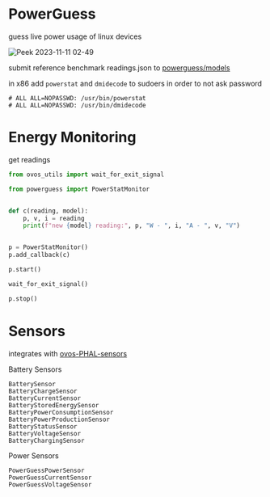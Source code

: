 # PowerGuess
 
guess live power usage of linux devices

![Peek 2023-11-11 02-49](https://github.com/OpenJarbas/powerguess/assets/33701864/ea76cf33-8c6a-4de7-bc51-e38a9a6359e6)


submit reference benchmark readings.json to [powerguess/models](./powerguess/models)

in x86 add `powerstat` and `dmidecode` to sudoers in order to not ask password

```
# ALL ALL=NOPASSWD: /usr/bin/powerstat
# ALL ALL=NOPASSWD: /usr/bin/dmidecode
```

# Energy Monitoring

get readings

```python
from ovos_utils import wait_for_exit_signal

from powerguess import PowerStatMonitor


def c(reading, model):
    p, v, i = reading
    print(f"new {model} reading:", p, "W - ", i, "A - ", v, "V")


p = PowerStatMonitor()
p.add_callback(c)

p.start()

wait_for_exit_signal()

p.stop()


```

# Sensors

integrates with [ovos-PHAL-sensors](https://github.com/OpenVoiceOS/ovos-PHAL-sensors)


Battery Sensors
```
BatterySensor
BatteryChargeSensor
BatteryCurrentSensor
BatteryStoredEnergySensor
BatteryPowerConsumptionSensor
BatteryPowerProductionSensor
BatteryStatusSensor
BatteryVoltageSensor
BatteryChargingSensor
```

Power Sensors
```
PowerGuessPowerSensor
PowerGuessCurrentSensor
PowerGuessVoltageSensor
```
